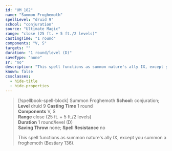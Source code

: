 ```yaml
---
id: "UM_182"
name: "Summon Froghemoth"
spellLevel: "druid 9"
school: "conjuration"
source: "Ultimate Magic"
range: "close (25 ft. + 5 ft./2 levels)"
castingTime: "1 round"
components: "V, S"
targets: ""
duration: "1 round/level (D)"
saveType: "none"
sr: "no"
description: "This spell functions as summon nature's ally IX, except you summon a froghemoth (Bestiary 136)."
known: false
cssclasses:
  - hide-title
  - hide-properties
---
```


> [!spellbook-spell-block] Summon Froghemoth
> **School:** conjuration; **Level** druid 9
> **Casting Time** 1 round  
> **Components** V, S  
> **Range** close (25 ft. + 5 ft./2 levels)  
> **Duration** 1 round/level (D)  
> **Saving Throw** none; **Spell Resistance** no
> 
> This spell functions as summon nature's ally IX, except you summon a froghemoth (Bestiary 136).